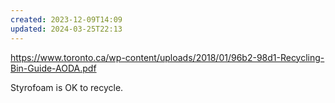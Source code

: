 ```yaml
---
created: 2023-12-09T14:09
updated: 2024-03-25T22:13
---
```

https://www.toronto.ca/wp-content/uploads/2018/01/96b2-98d1-Recycling-Bin-Guide-AODA.pdf

Styrofoam is OK to recycle. 